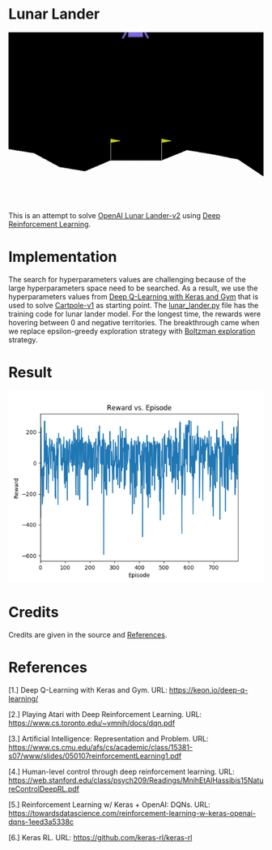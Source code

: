 # Lunar Lander

![Lunar Lander](/images/openaigym.video.0.84915.video000020.gif)

This is an attempt to solve [OpenAI Lunar Lander-v2](https://gym.openai.com/envs/LunarLander-v2/) using [Deep Reinforcement Learning](https://www.cs.toronto.edu/~vmnih/docs/dqn.pdf). 

# Implementation

The search for hyperparameters values are challenging because of the large hyperparameters space need to be searched. As a result, we use the hyperparameters values from 
[Deep Q-Learning with Keras and Gym](https://keon.io/deep-q-learning/) that is used to solve [Cartpole-v1](https://gym.openai.com/envs/CartPole-v1/) as starting point. The 
[lunar_lander.py](https://github.com/shihgianlee/openai-lunar-lander/blob/master/lunar_lander.py) file has the training code for lunar lander model. For the longest time, the rewards were hovering between 0 and negative
territories. The breakthrough came when we replace epsilon-greedy exploration strategy with [Boltzman exploration](https://www.cs.cmu.edu/afs/cs/academic/class/15381-s07/www/slides/050107reinforcementLearning1.pdf) strategy.

# Result

![Lunar Lander rewards](/images/rewards.png)

# Credits

Credits are given in the source and [References](#references).


# References

[1.] Deep Q-Learning with Keras and Gym. URL: https://keon.io/deep-q-learning/

[2.] Playing Atari with Deep Reinforcement Learning. URL: https://www.cs.toronto.edu/~vmnih/docs/dqn.pdf

[3.] Artificial Intelligence: Representation and Problem. URL: https://www.cs.cmu.edu/afs/cs/academic/class/15381-s07/www/slides/050107reinforcementLearning1.pdf

[4.] Human-level control through deep reinforcement learning. URL: https://web.stanford.edu/class/psych209/Readings/MnihEtAlHassibis15NatureControlDeepRL.pdf

[5.] Reinforcement Learning w/ Keras + OpenAI: DQNs. URL: https://towardsdatascience.com/reinforcement-learning-w-keras-openai-dqns-1eed3a5338c

[6.] Keras RL. URL: https://github.com/keras-rl/keras-rl
